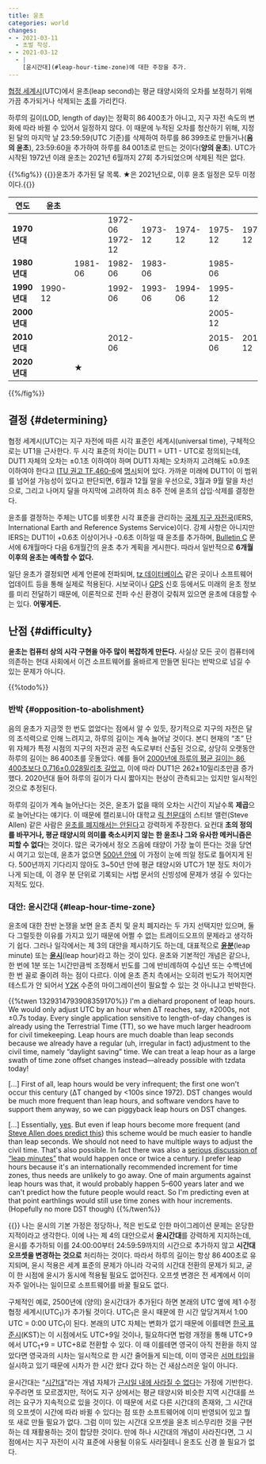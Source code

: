 ```yaml
---
title: 윤초
categories: world
changes:
- - 2021-03-11
  - 초벌 작성.
- - 2021-03-12
  - |
    [윤시간대](#leap-hour-time-zone)에 대한 주장을 추가.
---
```


[협정 세계시](utc)(UTC)에서 윤초(leap second)는 평균 태양시와의 오차를 보정하기 위해 가끔 추가되거나 삭제되는 [초](second)를 가리킨다.

하루의 길이(LOD, length of day)는 정확히 86 400초가 아니고,
지구 자전 속도의 변화에 따라 바뀔 수 있어서 일정하지 않다.
이 때문에 누적된 오차를 청산하기 위해,
지정된 달의 마지막 날 23:59:59(UTC 기준)를 삭제하여 하루를 86 399초로 만들거나(**음의 윤초**),
23:59:60을 추가하여 하루를 84 001초로 만드는 것이다(**양의 윤초**).
UTC가 시작된 1972년 이래 윤초는 2021년 6월까지 27회 추가되었으며 삭제된 적은 없다.

{{%fig%}}
{{<caption>}}윤초가 추가된 달 목록. ★은 2021년으로, 이후 윤초 일정은 모두 미정이다.{{</caption>}}

| 연도 | 윤초 | | | | | | | | | |
|------|------|-|-|-|-|-|-|-|-|-|
| **1970년대** | | | 1972-06<br>1972-12 | 1973-12 | 1974-12 | 1975-12 | 1976-12 | 1977-12 | 1978-12 | 1979-12 |
| **1980년대** | | 1981-06 | 1982-06 | 1983-06 | | 1985-06 | | 1987-12 | | 1989-12 |
| **1990년대** | 1990-12 | | 1992-06 | 1993-06 | 1994-06 | 1995-12 | | 1997-06 | 1998-12 | |
| **2000년대** | | | | | | 2005-12 | | | 2008-12 | |
| **2010년대** | | | 2012-06 | | | 2015-06 | 2016-12 | | | |
| **2020년대** | | ★ | | | | | | | | |
{{%/fig%}}

## 결정 {#determining}

협정 세계시(UTC)는 지구 자전에 따른 시각 표준인 세계시(universal time), 구체적으로는 UT1을 근사한다.
두 시각 표준의 차이는 DUT1 = UT1 - UTC로 정의되는데,
DUT1 자체의 오차는 ±0.1초 이하여야 하며 DUT1 자체는 오차까지 고려해도 ±0.9초 이하여야 한다고 [ITU 권고 TF.460-6](https://www.itu.int/rec/R-REC-TF.460/en)에 [명시](https://www.itu.int/dms_pubrec/itu-r/rec/tf/R-REC-TF.460-6-200202-I!!PDF-E.pdf#page=3)되어 있다.
가까운 미래에 DUT1이 이 범위를 넘어설 가능성이 있다고 판단되면,
6월과 12월 말을 우선으로, 3월과 9월 말을 차선으로, 그리고 나머지 달을 마지막에 고려하여 최소 8주 전에 윤초의 삽입·삭제를 결정한다.

윤초를 결정하는 주체는 UTC를 비롯한 시각 표준을 관리하는 [국제 지구 자전국](https://www.iers.org/)(IERS, International Earth and Reference Systems Service)이다.
강제 사항은 아니지만 IERS는 DUT1이 +0.6초 이상이거나 -0.6초 이하일 때 윤초를 추가하며,
[Bulletin C](https://datacenter.iers.org/data/latestVersion/16_BULLETIN_C16.txt) 문서에 6개월마다 다음 6개월간의 윤초 추가 계획을 게시한다.
따라서 일반적으로 **6개월 이후의 윤초는 예측할 수 없다.**

일단 윤초가 결정되면 세계 언론에 전파되며,
[tz 데이터베이스](tz-database) 같은 곳이나 소프트웨어 업데이트 등을 통해 실제로 적용된다.
시보국이나 [GPS]() 신호 등에서도 미래의 윤초 정보를 미리 전달하기 때문에,
이론적으로 전파 수신 환경이 갖춰져 있으면 윤초에 대응할 수는 있다. **어떻게든.**

## 난점 {#difficulty}

**윤초는 컴퓨터 상의 시각 구현을 아주 많이 복잡하게 만든다.**
사실상 모든 곳이 컴퓨터에 의존하는 현대 사회에서 이건 소프트웨어를 올바르게 만들면 된다는 반박으로 넘길 수 있는 문제가 아니다.

{{%todo%}}

### 반박 {#opposition-to-abolishment}

음의 윤초가 지금껏 한 번도 없었다는 점에서 알 수 있듯,
장기적으로 지구의 자전은 달의 조석력으로 인해 느려지고, 하루의 길이는 계속 늘어날 것이다.
본디 현재의 “초” 단위 자체가 특정 시점의 지구의 자전과 공전 속도로부터 산출된 것으로,
상당히 오랫동안 하루의 길이는 86 400초를 웃돌았다.
예를 들어 [2000년에 하루의 평균 길이는 86 400초보다 0.716±0.028밀리초 길었고](https://hpiers.obspm.fr/eoppc/eop/eopc04/eopc04.62-now),
이에 따라 DUT1은 262±10밀리초만큼 증가했다.
2020년대 들어 하루의 길이가 다시 짧아지는 현상이 관측되고는 있지만 일시적인 것으로 추정된다.

<!--
const req = await fetch('https://hpiers.obspm.fr/eoppc/eop/eopc04/eopc04.62-now');
const body = await req.text();
let loy = 0, loyerr = 0, ndays = 0;
for (const line of body.split(/\n/).filter(s => s.startsWith('2000'))) {
    const [year, mon, day, mjd, x, y, dut1, lod, dpsi, deps, xerr, yerr, dut1err, loderr, dpsierr, depserr] = line.split(/\s+/);
    loy += parseFloat(lod);
    loyerr += parseFloat(loderr);
    ++ndays;
}
console.log(`LOY delta: ${loy * 1000}ms +/- ${loyerr * 1000}ms`);
console.log(`LOD delta: ${loy / ndays * 1000}ms +/- ${loyerr / ndays * 1000}ms`);
-->

하루의 길이가 계속 늘어난다는 것은, 윤초가 없을 때의 오차는 시간이 지날수록 **제곱**으로 늘어난다는 얘기다.
이 때문에 캘리포니아 대학교 [릭 천문대](http://mthamilton.ucolick.org/)의 스티브 앨런(Steve Allen) 같은 사람은 [윤초를 폐지해서는 안된다](https://www.ucolick.org/~sla/leapsecs/)고 강력하게 주장한다.
요컨대 **초의 정의를 바꾸거나, 평균 태양시의 의미를 축소시키지 않는 한 윤초나 그와 유사한 메커니즘은 피할 수 없다**는 것이다.
많은 국가에서 정오 즈음에 태양이 가장 높이 뜬다는 것을 당연시 여기고 있는데,
윤초가 없으면 [500년 안에](https://www.ucolick.org/~sla/leapsecs/dutc.html) 이 가정이 눈에 띄일 정도로 틀어지게 된다.
500년까지 기다리지 않아도 3~50년 안에 평균 태양시와 UTC가 1분 정도 차이가 나게 되는데,
이 경우 분 단위로 기록되는 사법 문서의 신빙성에 문제가 생길 수 있다는 지적도 있다.

### 대안: 윤시간대 {#leap-hour-time-zone}

윤초에 대한 찬반 논쟁을 보면 윤초 존치 및 윤치 폐지라는 두 가지 선택지만 있으며,
둘 다 그럴듯한 이유를 가지고 있기 때문에 어쩔 수 없는 트레이드오프의 문제라고 생각하기 쉽다.
그러나 일각에서는 제 3의 대안을 제시하기도 하는데,
대표적으로 **[윤분](http://hanksville.org/futureofutc/program/presentations/11_AAS_13-510.ppt.pdf)**(leap minute) 또는 **[윤시](http://www.leapsecond.com/LEAPHOUR/)**(leap hour)라고 하는 것이 있다.
윤초와 기본적인 개념은 같으나,
한 번에 1분 또는 1시간만큼씩 조정해서 빈도를 그에 반비례하여 수십년 또는 수백년에 한 번 꼴로 줄이려 하는 점이 다르다.
이에 윤초 존치 측에서는 오히려 빈도가 적어지면 테스트가 안 되어서 [Y2K]() 수준의 마이그레이션이 필요할 수 있는 것 아니냐고 반박한다.

{{%twen 1329314793908359170%}}
I'm a diehard proponent of leap hours. We would only adjust UTC by an hour when ΔT reaches, say, ±2000s, not ±0.7s today. Every single application sensitive to length-of-day changes is already using the Terrestrial Time (TT), so we have much larger headroom for civil timekeeping. Leap hours are much doable than leap seconds because we already have a regular (uh, irregular in fact) adjustment to the civil time, namely “daylight saving” time. We can treat a leap hour as a large swath of time zone offset changes instead—already possible with tzdata today!

[...] First of all, leap hours would be very infrequent; the first one won't occur this century (ΔT changed by <100s since 1972). DST changes would be much more frequent than leap hours, and software vendors have to support them anyway, so we can piggyback leap hours on DST changes.

[...] Essentially, [yes](http://leapsecond.com/LEAPHOUR/). But even if leap hours become more frequent (and [Steve Allen does predict this](https://ucolick.org/~sla/leapsecs/year2100.html)) this scheme would be much easier to handle than leap seconds. We should not need to have multiple ways to adjust the civil time. That's also possible. In fact there was also a [serious discussion of “leap minutes”](http://hanksville.org/futureofutc/preprints/files/19_AAS%2013-510_Seago.pdf) that would happen once or twice a century. I prefer leap hours because it's an internationally recommended increment for time zones, thus needs are unlikely to go away. One of main arguments against leap hours was that, it would probably happen 5–600 years later and we can't predict how the future people would react. So I'm predicting even at that point earthlings would still use time zones with hour increments. (Hopefully no more DST though)
{{%/twen%}}

{{<claim>}}
나는 윤시의 기본 가정은 정당하나, 적은 빈도로 인한 마이그레이션 문제는 온당한 지적이라고 생각한다.
이에 나는 제 4의 대안으로서 **윤시간대**를 강력하게 지지하는데,
윤시를 추가하되 이를 24:00:00부터 24:59:59까지의 시간으로 추가하지 않고 **시간대 오프셋을 변경하는 것으로** 처리하는 것이다.
따라서 하루의 길이는 항상 86 400초로 유지되며,
윤시 적용은 세계 표준의 문제가 아니라 각국의 시간대 전환의 문제가 되고,
굳이 한 시점에 윤시가 동시에 적용될 필요도 없어진다.
오프셋 변경은 전 세계에서 이미 자주 일어나는 일이므로 소프트웨어를 바꿀 필요도 없다.

구체적인 예로, 2500년에 (양의) 윤시간대가 추가된다 하면 본래의 UTC 옆에 제1 수정 협정 세계시(UTC<sub>1</sub>)가 추가될 것이다.
UTC<sub>1</sub>은 윤시 때문에 한 시간 앞당겨져서 1:00 UTC = 0:00 UTC<sub>1</sub>이 된다.
본래의 UTC 자체는 변화가 없기 때문에 이를테면 [한국 표준시](korea-standard-time)(KST)는 이 시점에서도 UTC+9일 것이나,
필요하다면 법령 개정을 통해 UTC+9에서 UTC<sub>1</sub>+9 = UTC+8로 전환할 수 있다.
이 때 이를테면 영국이 아직 전환을 하지 않았다면 영국과의 시차는 일시적으로 한 시간 줄어들게 되는데,
이미 영국은 [서머 타임](summer-time)을 실시하고 있기 때문에 시차가 한 시간 왔다 갔다 하는 건 새삼스러운 일이 아니다.

윤시간대는 “[시간대](time-zone)”라는 개념 자체가 [근시일 내에 사라질 수 없다](https://qntm.org/abolish)는 가정에 기반한다.
우주라면 또 모르겠지만, 적어도 지구 상에서는 평균 태양시와 비슷한 지역 시간대를 쓰려는 요구가 지속적으로 있을 것이다.
이 때문에 서로 다른 시간대의 존재와, 그 시간대의 오프셋이 시간에 따라 바뀔 수 있다는 점 또한 소프트웨어에 이미 반영되어 있고 뭘 또 새로 만들 필요가 없다.
그럼 이미 있는 시간대 오프셋을 윤초 비스무리한 것을 구현하는 데 재활용하는 것이 합당한 것이다.
만에 하나 시간대의 개념이 사라진다면, 그 시점에서는 지구 자전이 시각 표준에 사용될 이유도 사라질테니 윤초도 신경 쓸 필요가 없다.

